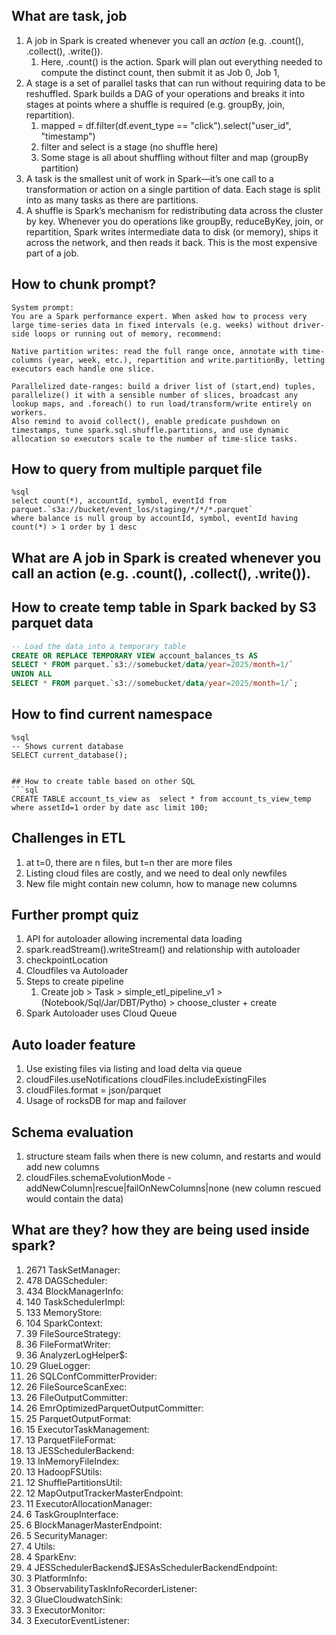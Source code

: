## What are task, job
1. A job in Spark is created whenever you call an *action* (e.g. .count(), .collect(), .write()).
   1. Here, .count() is the action. Spark will plan out everything needed to compute the distinct count, then submit it as Job 0, Job 1,
2. A stage is a set of parallel tasks that can run without requiring data to be reshuffled. Spark builds a DAG of your operations and breaks it into stages at points where a shuffle is required (e.g. groupBy, join, repartition).
   1. mapped = df.filter(df.event_type == "click").select("user_id", "timestamp")
   2. filter and select is a stage (no shuffle here)
   3. Some stage is all about shuffling without filter and map (groupBy  partition)
3. A task is the smallest unit of work in Spark—it’s one call to a transformation or action on a single partition of data. Each stage is split into as many tasks as there are partitions.
4. A shuffle is Spark’s mechanism for redistributing data across the cluster by key. Whenever you do operations like groupBy, reduceByKey, join, or repartition, Spark writes intermediate data to disk (or memory), ships it across the network, and then reads it back. This is the most expensive part of a job.


## How to chunk prompt?
```
System prompt:
You are a Spark performance expert. When asked how to process very large time-series data in fixed intervals (e.g. weeks) without driver-side loops or running out of memory, recommend:

Native partition writes: read the full range once, annotate with time-columns (year, week, etc.), repartition and write.partitionBy, letting executors each handle one slice.

Parallelized date-ranges: build a driver list of (start,end) tuples, parallelize() it with a sensible number of slices, broadcast any lookup maps, and .foreach() to run load/transform/write entirely on workers.
Also remind to avoid collect(), enable predicate pushdown on timestamps, tune spark.sql.shuffle.partitions, and use dynamic allocation so executors scale to the number of time-slice tasks.
```

## How to query from multiple parquet file
```
%sql
select count(*), accountId, symbol, eventId from parquet.`s3a://bucket/event_los/staging/*/*/*.parquet`
where balance is null group by accountId, symbol, eventId having count(*) > 1 order by 1 desc
```

## What are A job in Spark is created whenever you call an action (e.g. .count(), .collect(), .write()).

## How to create temp table in Spark backed by S3 parquet data
```sql
-- Load the data into a temporary table
CREATE OR REPLACE TEMPORARY VIEW account_balances_ts AS
SELECT * FROM parquet.`s3://somebucket/data/year=2025/month=1/`
UNION ALL
SELECT * FROM parquet.`s3://somebucket/data/year=2025/month=1/`;
```

## How to find current namespace

```
%sql
-- Shows current database
SELECT current_database();
```

```

## How to create table based on other SQL
```sql
CREATE TABLE account_ts_view as  select * from account_ts_view_temp where assetId=1 order by date asc limit 100;
```

## Challenges in ETL
1. at t=0, there are n files, but t=n ther are more files
2. Listing cloud files are costly, and we need to deal only newfiles
3. New file might contain new column, how to manage new columns

## Further prompt quiz
1. API for autoloader allowing incremental data loading
2.   spark.readStream().writeStream() and relationship with autoloader
3. checkpointLocation
4. Cloudfiles va Autoloader
5. Steps to create pipeline
   1. Create job > Task  > simple_etl_pipeline_v1 > (Notebook/Sql/Jar/DBT/Pytho) > choose_cluster + create
 2. Spark Autoloader uses Cloud Queue

 ## Auto loader feature
 1. Use existing files via listing and load delta via queue
 2. cloudFiles.useNotifications cloudFiles.includeExistingFiles
 3. cloudFiles.format = json/parquet
 4. Usage of rocksDB for map and failover

 ## Schema evaluation
 1. structure steam fails when there is new column, and restarts and would add new columns
 2. cloudFiles.schemaEvolutionMode - addNewColumn|rescue|failOnNewColumns|none (new column rescued would contain the data)

## What are they? how they are being used inside spark?
1. 2671 TaskSetManager:
1. 478 DAGScheduler:
1. 434 BlockManagerInfo:
1. 140 TaskSchedulerImpl:
1. 133 MemoryStore:
1. 104 SparkContext:
1.  39 FileSourceStrategy:
1.  36 FileFormatWriter:
1.  36 AnalyzerLogHelper$:
1.  29 GlueLogger:
1.  26 SQLConfCommitterProvider:
1.  26 FileSourceScanExec:
1.  26 FileOutputCommitter:
1.  26 EmrOptimizedParquetOutputCommitter:
1.  25 ParquetOutputFormat:
1.  15 ExecutorTaskManagement:
1.  13 ParquetFileFormat:
1.  13 JESSchedulerBackend:
1.  13 InMemoryFileIndex:
1.  13 HadoopFSUtils:
1.  12 ShufflePartitionsUtil:
1.  12 MapOutputTrackerMasterEndpoint:
1.  11 ExecutorAllocationManager:
1.   6 TaskGroupInterface:
1.   6 BlockManagerMasterEndpoint:
1.   5 SecurityManager:
1.   4 Utils:
1.   4 SparkEnv:
1.   4 JESSchedulerBackend$JESAsSchedulerBackendEndpoint:
1.   3 PlatformInfo:
1.   3 ObservabilityTaskInfoRecorderListener:
1.   3 GlueCloudwatchSink:
1.   3 ExecutorMonitor:
1.   3 ExecutorEventListener:
